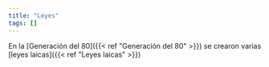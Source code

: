 ```yaml
---
title: "Leyes"
tags: []
---
```

En la [Generación del 80]({{< ref "Generación del 80" >}}) se crearon varias [leyes laicas]({{< ref "Leyes laicas" >}})